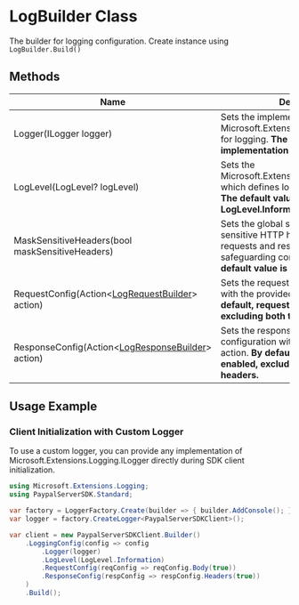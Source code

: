 
# LogBuilder Class

The builder for logging configuration. Create instance using `LogBuilder.Build()`

## Methods

| Name | Description |
|  --- | --- |
| Logger(ILogger logger) | Sets the implementation of Microsoft.Extensions.Logging.ILogger for logging. **The default implementation is ConsoleLogger.** |
| LogLevel(LogLevel? logLevel) | Sets the Microsoft.Extensions.Logging.LogLevel, which defines logging severity levels. **The default value is LogLevel.Information.** |
| MaskSensitiveHeaders(bool maskSensitiveHeaders) | Sets the global setting to mask sensitive HTTP headers in both requests and responses before logging, safeguarding confidential data. **The default value is True.** |
| RequestConfig(Action<[LogRequestBuilder](log-request-builder.md)> action) | Sets the request logging configuration with the provided builder action. **By default, request logging is enabled, excluding both the body and headers.** |
| ResponseConfig(Action<[LogResponseBuilder](log-response-builder.md)> action) | Sets the response logging configuration with the provided builder action. **By default, response logging is enabled, excluding both the body and headers.** |

## Usage Example

### Client Initialization with Custom Logger

To use a custom logger, you can provide any implementation of Microsoft.Extensions.Logging.ILogger directly during SDK client initialization.

```csharp
using Microsoft.Extensions.Logging;
using PaypalServerSDK.Standard;

var factory = LoggerFactory.Create(builder => { builder.AddConsole(); });
var logger = factory.CreateLogger<PaypalServerSDKClient>();

var client = new PaypalServerSDKClient.Builder()
    .LoggingConfig(config => config
        .Logger(logger)
        .LogLevel(LogLevel.Information)
        .RequestConfig(reqConfig => reqConfig.Body(true))
        .ResponseConfig(respConfig => respConfig.Headers(true))
    )
    .Build();
```

